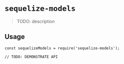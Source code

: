 # `sequelize-models`

> TODO: description

## Usage

```
const sequelizeModels = require('sequelize-models');

// TODO: DEMONSTRATE API
```
